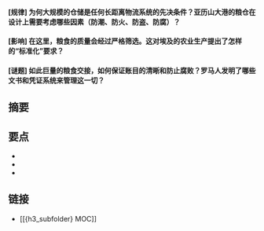 #### [规律] 为何大规模的仓储是任何长距离物流系统的先决条件？亚历山大港的粮仓在设计上需要考虑哪些因素（防潮、防火、防盗、防腐）？


#### [影响] 在这里，粮食的质量会经过严格筛选。这对埃及的农业生产提出了怎样的“标准化”要求？


#### [谜题] 如此巨量的粮食交接，如何保证账目的清晰和防止腐败？罗马人发明了哪些文书和凭证系统来管理这一切？


## 摘要


## 要点

- 
- 
- 

## 链接

- [[{h3_subfolder} MOC]]

